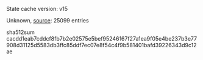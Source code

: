 State cache version: v15

Unknown, [source](https://dxvkcachehost.codepotatoes.de): 25099 entries

sha512sum cacdd1eab7cddcf8fb7b2e02575e5bef95246167f27a1ea9f05e4be237b3e77908d31125d5583db3ffc85ddf7ec07e8f54c4f9b581401bafd39226343d9c12ae

